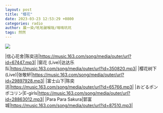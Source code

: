 ```yaml
---
layout: post
title: "樱花"
date: 2023-03-23 12:53:29 +0800
categories: radio
author: 晨一染/吼吼破喉咙/啃啃坑坑
tags: 然然
---
```

![]({{site.baseurl}}/images/cover_20230323.jpg)

|信心花舍|陈奕迅|https://music.163.com/song/media/outer/url?id=67447.mp3|
|窗花 (Live)|达达乐队|https://music.163.com/song/media/outer/url?id=350820.mp3|
|樱花树下 (Live)|张敬轩|https://music.163.com/song/media/outer/url?id=29897928.mp3|
|富士山下|陈奕迅|https://music.163.com/song/media/outer/url?id=65766.mp3|
|おどるポンポコリン|E-girls|https://music.163.com/song/media/outer/url?id=28863012.mp3|
|Para Para Sakura|郭富城|https://music.163.com/song/media/outer/url?id=87510.mp3|

